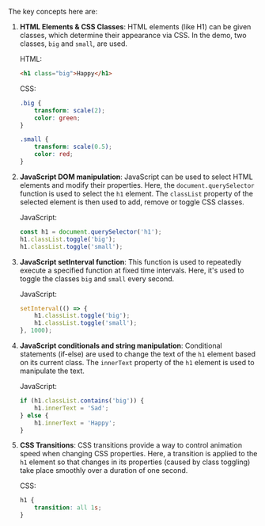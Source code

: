 The key concepts here are:

1. **HTML Elements & CSS Classes**: HTML elements (like H1) can be given classes, which determine their appearance via CSS. In the demo, two classes, `big` and `small`, are used.

    HTML:
    ```html
    <h1 class="big">Happy</h1>
    ```

    CSS:
    ```css
    .big {
        transform: scale(2);
        color: green;
    }

    .small {
        transform: scale(0.5);
        color: red;
    }
    ```

2. **JavaScript DOM manipulation**: JavaScript can be used to select HTML elements and modify their properties. Here, the `document.querySelector` function is used to select the `h1` element. The `classList` property of the selected element is then used to add, remove or toggle CSS classes.

    JavaScript:
    ```javascript
    const h1 = document.querySelector('h1');
    h1.classList.toggle('big');
    h1.classList.toggle('small');
    ```

3. **JavaScript setInterval function**: This function is used to repeatedly execute a specified function at fixed time intervals. Here, it's used to toggle the classes `big` and `small` every second.

    JavaScript:
    ```javascript
    setInterval(() => {
        h1.classList.toggle('big');
        h1.classList.toggle('small');
    }, 1000);
    ```

4. **JavaScript conditionals and string manipulation**: Conditional statements (if-else) are used to change the text of the `h1` element based on its current class. The `innerText` property of the `h1` element is used to manipulate the text.

    JavaScript:
    ```javascript
    if (h1.classList.contains('big')) {
        h1.innerText = 'Sad';
    } else {
        h1.innerText = 'Happy';
    }
    ```

5. **CSS Transitions**: CSS transitions provide a way to control animation speed when changing CSS properties. Here, a transition is applied to the `h1` element so that changes in its properties (caused by class toggling) take place smoothly over a duration of one second.

    CSS:
    ```css
    h1 {
        transition: all 1s;
    }
    ```